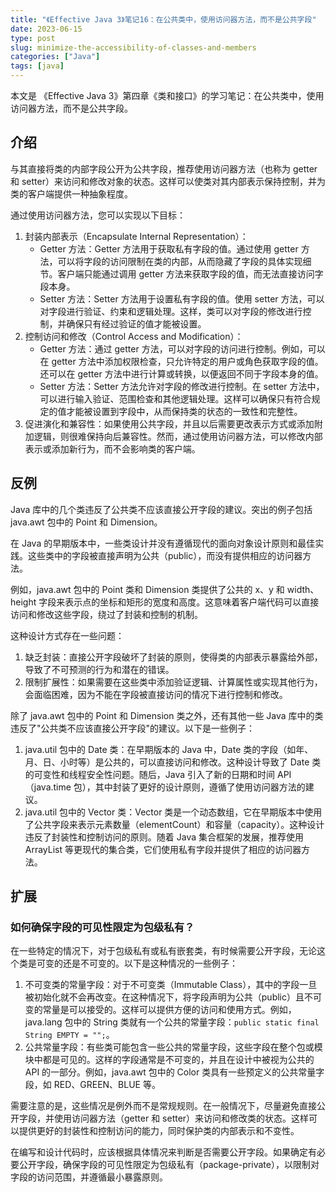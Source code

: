 ```yaml
---
title: "《Effective Java 3》笔记16：在公共类中，使用访问器方法，而不是公共字段"
date: 2023-06-15
type: post
slug: minimize-the-accessibility-of-classes-and-members
categories: ["Java"]
tags: [java]
---
```


本文是 《Effective Java 3》第四章《类和接口》的学习笔记：在公共类中，使用访问器方法，而不是公共字段。

## 介绍

与其直接将类的内部字段公开为公共字段，推荐使用访问器方法（也称为 getter 和 setter）来访问和修改对象的状态。这样可以使类对其内部表示保持控制，并为类的客户端提供一种抽象程度。

通过使用访问器方法，您可以实现以下目标：

1. 封装内部表示（Encapsulate Internal Representation）：
   - Getter 方法：Getter 方法用于获取私有字段的值。通过使用 getter 方法，可以将字段的访问限制在类的内部，从而隐藏了字段的具体实现细节。客户端只能通过调用 getter 方法来获取字段的值，而无法直接访问字段本身。
   - Setter 方法：Setter 方法用于设置私有字段的值。使用 setter 方法，可以对字段进行验证、约束和逻辑处理。这样，类可以对字段的修改进行控制，并确保只有经过验证的值才能被设置。
2. 控制访问和修改（Control Access and Modification）：
   - Getter 方法：通过 getter 方法，可以对字段的访问进行控制。例如，可以在 getter 方法中添加权限检查，只允许特定的用户或角色获取字段的值。还可以在 getter 方法中进行计算或转换，以便返回不同于字段本身的值。
   - Setter 方法：Setter 方法允许对字段的修改进行控制。在 setter 方法中，可以进行输入验证、范围检查和其他逻辑处理。这样可以确保只有符合规定的值才能被设置到字段中，从而保持类的状态的一致性和完整性。
3. 促进演化和兼容性：如果使用公共字段，并且以后需要更改表示方式或添加附加逻辑，则很难保持向后兼容性。然而，通过使用访问器方法，可以修改内部表示或添加新行为，而不会影响类的客户端。

## 反例

Java 库中的几个类违反了公共类不应该直接公开字段的建议。突出的例子包括 java.awt 包中的 Point 和 Dimension。

在 Java 的早期版本中，一些类设计并没有遵循现代的面向对象设计原则和最佳实践。这些类中的字段被直接声明为公共（public），而没有提供相应的访问器方法。

例如，java.awt 包中的 Point 类和 Dimension 类提供了公共的 x、y 和 width、height 字段来表示点的坐标和矩形的宽度和高度。这意味着客户端代码可以直接访问和修改这些字段，绕过了封装和控制的机制。

这种设计方式存在一些问题：

1. 缺乏封装：直接公开字段破坏了封装的原则，使得类的内部表示暴露给外部，导致了不可预测的行为和潜在的错误。
2. 限制扩展性：如果需要在这些类中添加验证逻辑、计算属性或实现其他行为，会面临困难，因为不能在字段被直接访问的情况下进行控制和修改。

除了 java.awt 包中的 Point 和 Dimension 类之外，还有其他一些 Java 库中的类违反了"公共类不应该直接公开字段"的建议。以下是一些例子：

1. java.util 包中的 Date 类：在早期版本的 Java 中，Date 类的字段（如年、月、日、小时等）是公共的，可以直接访问和修改。这种设计导致了 Date 类的可变性和线程安全性问题。随后，Java 引入了新的日期和时间 API（java.time 包），其中封装了更好的设计原则，遵循了使用访问器方法的建议。
2. java.util 包中的 Vector 类：Vector 类是一个动态数组，它在早期版本中使用了公共字段来表示元素数量（elementCount）和容量（capacity）。这种设计违反了封装性和控制访问的原则。随着 Java 集合框架的发展，推荐使用 ArrayList 等更现代的集合类，它们使用私有字段并提供了相应的访问器方法。

## 扩展

### 如何确保字段的可见性限定为包级私有？

在一些特定的情况下，对于包级私有或私有嵌套类，有时候需要公开字段，无论这个类是可变的还是不可变的。以下是这种情况的一些例子：

1. 不可变类的常量字段：对于不可变类（Immutable Class），其中的字段一旦被初始化就不会再改变。在这种情况下，将字段声明为公共（public）且不可变的常量是可以接受的。这样可以提供方便的访问和使用方式。例如，java.lang 包中的 String 类就有一个公共的常量字段：`public static final String EMPTY = "";`。
2. 公共常量字段：有些类可能包含一些公共的常量字段，这些字段在整个包或模块中都是可见的。这样的字段通常是不可变的，并且在设计中被视为公共的 API 的一部分。例如，java.awt 包中的 Color 类具有一些预定义的公共常量字段，如 RED、GREEN、BLUE 等。

需要注意的是，这些情况是例外而不是常规规则。在一般情况下，尽量避免直接公开字段，并使用访问器方法（getter 和 setter）来访问和修改类的状态。这样可以提供更好的封装性和控制访问的能力，同时保护类的内部表示和不变性。

在编写和设计代码时，应该根据具体情况来判断是否需要公开字段。如果确定有必要公开字段，确保字段的可见性限定为包级私有（package-private），以限制对字段的访问范围，并遵循最小暴露原则。
